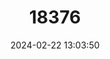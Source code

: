 ---
title: "18376"
category: "Proterorhinus marmoratus"
draft: false
date: 2024-02-22 13:03:50
languages:
  English: ["Tube-nosed Goby", "Tubenose Goby"]
  French: ["Gobie à Narine Tubulaire", "Gobie à Nez Tubulaire"]
  Romanian: ["Moaca de brădiș"]
  Russian: ["Бычок цуцик"]
---